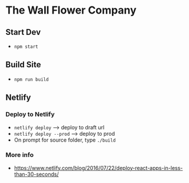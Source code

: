 # The Wall Flower Company

## Start Dev

- `npm start`

## Build Site

- `npm run build`

## Netlify

### Deploy to Netlify

- `netlify deploy` --> deploy to draft url
- `netlify deploy --prod` --> deploy to prod
- On prompt for source folder, type `./build`

### More info

- https://www.netlify.com/blog/2016/07/22/deploy-react-apps-in-less-than-30-seconds/
